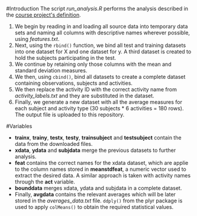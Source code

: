 #Introduction
The script *run_analysis.R* performs the analysis described in the [course project's definition](https://class.coursera.org/getdata-013/human_grading/view/courses/973500/assessments/3/submissions).

1. We begin by reading in and loading all source data into temporary data sets and naming all columns with descriptive names wherever possible, using *features.txt*.
2. Next, using the `rbind()` function, we bind all test and training datasets into one dataset for X and one dataset for y. A third dataset is created to hold the subjects participating in the test.
3. We continue by retaining only those columns with the mean and standard deviation measures. 
4. We then, using `cbind()`, bind all datasets to create a complete dataset containing observations, subjects and activities.
5. We then replace the activity ID with the correct activity name from *activity_labels.txt* and they are substituted in the dataset.
6. Finally, we generate a new dataset with all the average measures for each subject and activity type (30 subjects * 6 activities = 180 rows). The output file is uploaded to this repository.

#Variables
* **trainx**, **trainy**, **testx**, **testy**, **trainsubject** and **testsubject** contain the data from the downloaded files.
* **xdata**, **ydata** and **subjdata** merge the previous datasets to further analysis.
* **feat** contains the correct names for the xdata dataset, which are applie to the column names stored in **meanstdfeat**, a numeric vector used to extract the desired data. A similar approach is taken with activity names through the **act** variable.
* **bounddata** merges xdata, ydata and subjdata in a complete dataset.
* Finally, **avgdata** contains the relevant averages which will be later stored in the *averages_data.txt* file. `ddply()` from the plyr package is used to apply `colMeans()` to obtain the required statistical values.